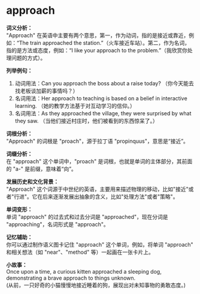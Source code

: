 # approach

**词义分析：**  
"Approach" 在英语中主要有两个意思，第一，作为动词，指的是接近或靠近，例如：“The train approached the station.”（火车接近车站）。第二，作为名词，指的是方法或态度，例如：“I like your approach to the problem.”（我欣赏你处理问题的方式）。

  

**列举例句：**

  

1.  动词用法：Can you approach the boss about a raise today? （你今天能去找老板谈加薪的事情吗？）
2.  名词用法：Her approach to teaching is based on a belief in interactive learning. （她的教学方法基于对互动学习的信仰。）
3.  名词用法：As they approached the village, they were surprised by what they saw. （当他们接近村庄时，他们被看到的东西惊呆了。）

  

**词根分析：**  
"Approach" 的词根是 "proach"，源于拉丁语 "propinquus"，意思是“接近”。

  

**词缀分析：**  
在 "approach" 这个单词中，"proach" 是词根，也就是单词的主体部分，其前面的 "a-" 是前缀，意味着“向”。

  

**发展历史和文化背景：**  
"Approach" 这个词源于中世纪的英语，主要用来描述物理的移动，比如"接近"或者"行进"。它在后来逐渐发展出抽象的含义，比如"处理方法"或者"策略"。

  

**单词变形：**  
单词 "approach" 的过去式和过去分词是 "approached"，现在分词是 "approaching"，名词形式是 "approach"。

  

**记忆辅助：**  
你可以通过制作语义图卡记住 "approach" 这个单词，例如，将单词 "approach" 和相关想法（如 "near"、"method" 等）一起画在一张卡片上。

  

**小故事：**  
Once upon a time, a curious kitten approached a sleeping dog, demonstrating a brave approach to things unknown.  
(从前，一只好奇的小猫慢慢地接近睡着的狗，展现出对未知事物的勇敢态度。)
